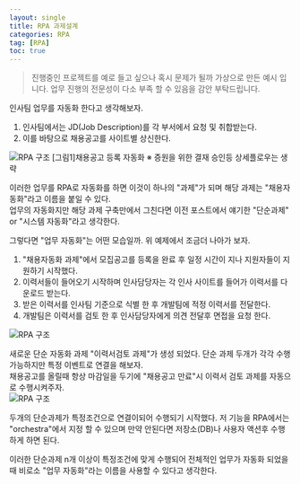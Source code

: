 ```yaml
---
layout: single
title: RPA 과제설계
categories: RPA
tag: [RPA]
toc: true
---
```


> 진행중인 프로젝트를 예로 들고 싶으나 혹시 문제가 될까 가상으로 만든 예시 입니다. 업무 진행의 전문성이 다소 부족 할 수 있음을 감안 부탁드립니다.

인사팀 업무를 자동화 한다고 생각해보자.  
1. 인사팀에서는 JD(Job Description)를 각 부서에서 요청 및 취합받는다.  
2. 이를 바탕으로 채용공고를 사이트별 상신한다.  
<img src="/images/rpa/img_1.png" alt="RPA 구조">  
[그림1]채용공고 등록 자동화  
※ 증원을 위한 결재 승인등 상세플로우는 생략
 
이러한 업무를 RPA로 자동화를 하면 이것이 하나의 "과제"가 되며 해당 과제는 "채용자동화"라고 이름을 붙일 수 있다.  
업무의 자동화지만 해당 과제 구축만에서 그친다면 이전 포스트에서 얘기한 "단순과제" or "시스템 자동화"라고 생각한다.

그렇다면 "업무 자동화"는 어떤 모습일까. 위 예제에서 조금더 나아가 보자.  


1. "채용자동화 과제"에서 모집공고를 등록을 완료 후 일정 시간이 지나 지원자들이 지원하기 시작했다.  
2. 이력서들이 들어오기 시작하며 인사담당자는 각 인사 사이트를 들어가 이력서를 다운로드 받는다.  
3. 받은 이력서를 인사팀 기준으로 식별 한 후 개발팀에 적정 이력서를 전달한다.  
4. 개발팀은 이력서를 검토 한 후 인사담당자에게 의견 전달후 면접을 요청 한다.  
<img src="/images/rpa/img_2.png" alt="RPA 구조">  

새로운 단순 자동화 과제 "이력서검토 과제"가 생성 되었다. 단순 과제 두개가 각각 수행가능하지만 특정 이벤트로 연결을 해보자.      
채용공고를 올릴때 항상 마감일을 두기에 "채용공고 만료"시 이력서 검토 과제를 자동으로 수행시켜주자.  
<img src="/images/rpa/img_3.png" alt="RPA 구조">

두개의 단순과제가 특정조건으로 연결이되어 수행되기 시작했다. 저 기능을 RPA에서는 "orchestra"에서 지정 할 수 있으며 만약 안된다면 저장소(DB)나 사용자 액션후 수행하게 하면 된다.

이러한 단순과제 n개 이상이 특정조건에 맞게 수행되어 전체적인 업무가 자동화 되었을때 비로소 "업무 자동화"라는 이름을 사용할 수 있다고 생각한다.  
<img src="/images/rpa/img_4.png" alt="">